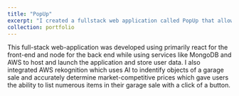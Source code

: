 ```yaml
---
title: "PopUp"
excerpt: "I created a fullstack web application called PopUp that allowed users to find local garage sales and services in their area. <br/><img src='/images/popup.png'>" 
collection: portfolio
---
```


This full-stack web-application was developed using primarily react for the front-end and node for the back end while using services like MongoDB and AWS to host and launch the application and store user data. I also integrated AWS rekognition which uses AI to indentify objects of a garage sale and accurately determine market-competitive prices which gave users the ability to list numerous items in their garage sale with a click of a button.
